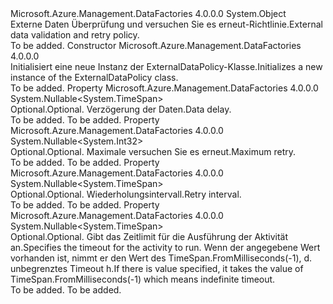 <Type Name="ExternalDataPolicy" FullName="Microsoft.Azure.Management.DataFactories.Common.Models.ExternalDataPolicy">
  <TypeSignature Language="C#" Value="public class ExternalDataPolicy" />
  <TypeSignature Language="ILAsm" Value=".class public auto ansi beforefieldinit ExternalDataPolicy extends System.Object" />
  <TypeSignature Language="DocId" Value="T:Microsoft.Azure.Management.DataFactories.Common.Models.ExternalDataPolicy" />
  <TypeSignature Language="VB.NET" Value="Public Class ExternalDataPolicy" />
  <TypeSignature Language="F#" Value="type ExternalDataPolicy = class" />
  <AssemblyInfo>
    <AssemblyName>Microsoft.Azure.Management.DataFactories</AssemblyName>
    <AssemblyVersion>4.0.0.0</AssemblyVersion>
  </AssemblyInfo>
  <Base>
    <BaseTypeName>System.Object</BaseTypeName>
  </Base>
  <Interfaces />
  <Docs>
    <summary>
            <span data-ttu-id="8a0bd-101">Externe Daten Überprüfung und versuchen Sie es erneut-Richtlinie.</span><span class="sxs-lookup"><span data-stu-id="8a0bd-101">External data validation and retry policy.</span></span>
            </summary>
    <remarks>To be added.</remarks>
  </Docs>
  <Members>
    <Member MemberName=".ctor">
      <MemberSignature Language="C#" Value="public ExternalDataPolicy ();" />
      <MemberSignature Language="ILAsm" Value=".method public hidebysig specialname rtspecialname instance void .ctor() cil managed" />
      <MemberSignature Language="DocId" Value="M:Microsoft.Azure.Management.DataFactories.Common.Models.ExternalDataPolicy.#ctor" />
      <MemberSignature Language="VB.NET" Value="Public Sub New ()" />
      <MemberType>Constructor</MemberType>
      <AssemblyInfo>
        <AssemblyName>Microsoft.Azure.Management.DataFactories</AssemblyName>
        <AssemblyVersion>4.0.0.0</AssemblyVersion>
      </AssemblyInfo>
      <Parameters />
      <Docs>
        <summary>
            <span data-ttu-id="8a0bd-102">Initialisiert eine neue Instanz der ExternalDataPolicy-Klasse.</span><span class="sxs-lookup"><span data-stu-id="8a0bd-102">Initializes a new instance of the ExternalDataPolicy class.</span></span>
            </summary>
        <remarks>To be added.</remarks>
      </Docs>
    </Member>
    <Member MemberName="DataDelay">
      <MemberSignature Language="C#" Value="public Nullable&lt;TimeSpan&gt; DataDelay { get; set; }" />
      <MemberSignature Language="ILAsm" Value=".property instance valuetype System.Nullable`1&lt;valuetype System.TimeSpan&gt; DataDelay" />
      <MemberSignature Language="DocId" Value="P:Microsoft.Azure.Management.DataFactories.Common.Models.ExternalDataPolicy.DataDelay" />
      <MemberSignature Language="VB.NET" Value="Public Property DataDelay As Nullable(Of TimeSpan)" />
      <MemberSignature Language="F#" Value="member this.DataDelay : Nullable&lt;TimeSpan&gt; with get, set" Usage="Microsoft.Azure.Management.DataFactories.Common.Models.ExternalDataPolicy.DataDelay" />
      <MemberType>Property</MemberType>
      <AssemblyInfo>
        <AssemblyName>Microsoft.Azure.Management.DataFactories</AssemblyName>
        <AssemblyVersion>4.0.0.0</AssemblyVersion>
      </AssemblyInfo>
      <ReturnValue>
        <ReturnType>System.Nullable&lt;System.TimeSpan&gt;</ReturnType>
      </ReturnValue>
      <Docs>
        <summary>
            <span data-ttu-id="8a0bd-103">Optional.</span><span class="sxs-lookup"><span data-stu-id="8a0bd-103">Optional.</span></span> <span data-ttu-id="8a0bd-104">Verzögerung der Daten.</span><span class="sxs-lookup"><span data-stu-id="8a0bd-104">Data delay.</span></span>
            </summary>
        <value>To be added.</value>
        <remarks>To be added.</remarks>
      </Docs>
    </Member>
    <Member MemberName="MaximumRetry">
      <MemberSignature Language="C#" Value="public Nullable&lt;int&gt; MaximumRetry { get; set; }" />
      <MemberSignature Language="ILAsm" Value=".property instance valuetype System.Nullable`1&lt;int32&gt; MaximumRetry" />
      <MemberSignature Language="DocId" Value="P:Microsoft.Azure.Management.DataFactories.Common.Models.ExternalDataPolicy.MaximumRetry" />
      <MemberSignature Language="VB.NET" Value="Public Property MaximumRetry As Nullable(Of Integer)" />
      <MemberSignature Language="F#" Value="member this.MaximumRetry : Nullable&lt;int&gt; with get, set" Usage="Microsoft.Azure.Management.DataFactories.Common.Models.ExternalDataPolicy.MaximumRetry" />
      <MemberType>Property</MemberType>
      <AssemblyInfo>
        <AssemblyName>Microsoft.Azure.Management.DataFactories</AssemblyName>
        <AssemblyVersion>4.0.0.0</AssemblyVersion>
      </AssemblyInfo>
      <ReturnValue>
        <ReturnType>System.Nullable&lt;System.Int32&gt;</ReturnType>
      </ReturnValue>
      <Docs>
        <summary>
            <span data-ttu-id="8a0bd-105">Optional.</span><span class="sxs-lookup"><span data-stu-id="8a0bd-105">Optional.</span></span> <span data-ttu-id="8a0bd-106">Maximale versuchen Sie es erneut.</span><span class="sxs-lookup"><span data-stu-id="8a0bd-106">Maximum retry.</span></span>
            </summary>
        <value>To be added.</value>
        <remarks>To be added.</remarks>
      </Docs>
    </Member>
    <Member MemberName="RetryInterval">
      <MemberSignature Language="C#" Value="public Nullable&lt;TimeSpan&gt; RetryInterval { get; set; }" />
      <MemberSignature Language="ILAsm" Value=".property instance valuetype System.Nullable`1&lt;valuetype System.TimeSpan&gt; RetryInterval" />
      <MemberSignature Language="DocId" Value="P:Microsoft.Azure.Management.DataFactories.Common.Models.ExternalDataPolicy.RetryInterval" />
      <MemberSignature Language="VB.NET" Value="Public Property RetryInterval As Nullable(Of TimeSpan)" />
      <MemberSignature Language="F#" Value="member this.RetryInterval : Nullable&lt;TimeSpan&gt; with get, set" Usage="Microsoft.Azure.Management.DataFactories.Common.Models.ExternalDataPolicy.RetryInterval" />
      <MemberType>Property</MemberType>
      <AssemblyInfo>
        <AssemblyName>Microsoft.Azure.Management.DataFactories</AssemblyName>
        <AssemblyVersion>4.0.0.0</AssemblyVersion>
      </AssemblyInfo>
      <ReturnValue>
        <ReturnType>System.Nullable&lt;System.TimeSpan&gt;</ReturnType>
      </ReturnValue>
      <Docs>
        <summary>
            <span data-ttu-id="8a0bd-107">Optional.</span><span class="sxs-lookup"><span data-stu-id="8a0bd-107">Optional.</span></span> <span data-ttu-id="8a0bd-108">Wiederholungsintervall.</span><span class="sxs-lookup"><span data-stu-id="8a0bd-108">Retry interval.</span></span>
            </summary>
        <value>To be added.</value>
        <remarks>To be added.</remarks>
      </Docs>
    </Member>
    <Member MemberName="RetryTimeout">
      <MemberSignature Language="C#" Value="public Nullable&lt;TimeSpan&gt; RetryTimeout { get; set; }" />
      <MemberSignature Language="ILAsm" Value=".property instance valuetype System.Nullable`1&lt;valuetype System.TimeSpan&gt; RetryTimeout" />
      <MemberSignature Language="DocId" Value="P:Microsoft.Azure.Management.DataFactories.Common.Models.ExternalDataPolicy.RetryTimeout" />
      <MemberSignature Language="VB.NET" Value="Public Property RetryTimeout As Nullable(Of TimeSpan)" />
      <MemberSignature Language="F#" Value="member this.RetryTimeout : Nullable&lt;TimeSpan&gt; with get, set" Usage="Microsoft.Azure.Management.DataFactories.Common.Models.ExternalDataPolicy.RetryTimeout" />
      <MemberType>Property</MemberType>
      <AssemblyInfo>
        <AssemblyName>Microsoft.Azure.Management.DataFactories</AssemblyName>
        <AssemblyVersion>4.0.0.0</AssemblyVersion>
      </AssemblyInfo>
      <ReturnValue>
        <ReturnType>System.Nullable&lt;System.TimeSpan&gt;</ReturnType>
      </ReturnValue>
      <Docs>
        <summary>
            <span data-ttu-id="8a0bd-109">Optional.</span><span class="sxs-lookup"><span data-stu-id="8a0bd-109">Optional.</span></span> <span data-ttu-id="8a0bd-110">Gibt das Zeitlimit für die Ausführung der Aktivität an.</span><span class="sxs-lookup"><span data-stu-id="8a0bd-110">Specifies the timeout for the activity to run.</span></span> <span data-ttu-id="8a0bd-111">Wenn der angegebene Wert vorhanden ist, nimmt er den Wert des TimeSpan.FromMilliseconds(-1), d. unbegrenztes Timeout h.</span><span class="sxs-lookup"><span data-stu-id="8a0bd-111">If there is value specified, it takes the value of TimeSpan.FromMilliseconds(-1) which means indefinite timeout.</span></span>
            </summary>
        <value>To be added.</value>
        <remarks>To be added.</remarks>
      </Docs>
    </Member>
  </Members>
</Type>
